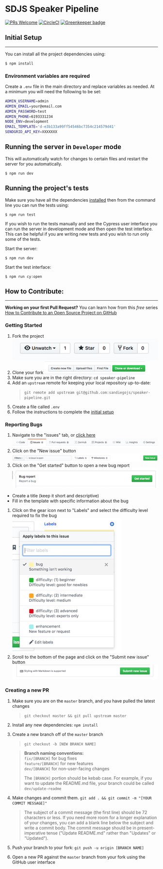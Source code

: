 # SDJS Speaker Pipeline

[![PRs Welcome](https://img.shields.io/badge/PRs-welcome-brightgreen.svg?style=flat-square)](#how-to-contribute) [![CircleCI](https://circleci.com/gh/sandiegojs/sdjs-speaker-pipeline.svg?style=svg)](https://circleci.com/gh/sandiegojs/sdjs-speaker-pipeline) [![Greenkeeper badge](https://badges.greenkeeper.io/sandiegojs/sdjs-speaker-pipeline.svg)](https://greenkeeper.io/)

## Initial Setup
---

You can install all the project dependencies using:

```sh
$ npm install
```

### Environment variables are required

Create a `.env` file in the main directory and replace variables as needed. At a minimum you will need the following to be set:

```sh
ADMIN_USERNAME=admin
ADMIN_EMAIL=your@email.com
ADMIN_PASSWORD=test
ADMIN_PHONE=6193331234
NODE_ENV=development
EMAIL_TEMPLATE='d-e3b133a99ff54546bc7354c214579d41'
SENDGRID_API_KEY=XXXXXXX
```

## Running the server in `Developer` mode

This will automatically watch for changes to certain files and restart the server for you automatically.

```
$ npm run dev
```

## Running the project's tests

Make sure you have all the dependencies [installed](#initial-setup) then from the command line you can run the tests using:

```
$ npm run test
```

If you wish to run the tests manually and see the Cypress user interface you can run the server in development mode and then open the test interface. This can be helpful if you are writing new tests and you wish to run only some of the tests.

Start the server:
```
$ npm run dev
```

Start the test interface:
```
$ npm run cy:open
```

## How to Contribute:
---

**Working on your first Pull Request?** You can learn how from this _free_ series [How to Contribute to an Open Source Project on GitHub](https://egghead.io/series/how-to-contribute-to-an-open-source-project-on-github)

### Getting Started

1. Fork the project
![fork repo screenshot](readme-images/button_fork.png)
1. Clone your fork
![clone repo screenshot](readme-images/button_clone-repo.png)
1. Make sure you are in the right directory: `cd speaker-pipeline`
1. Add an `upstream` remote for keeping your local repository up-to-date:
   > `git remote add upstream git@github.com:sandiegojs/speaker-pipeline.git`
1. Create a file called `.env`
1. Follow the instructions to complete the [initial setup](#initial-setup)

### Reporting Bugs

1. Navigate to the "issues" tab, or [click here](https://github.com/sandiegojs/sdjs-speaker-pipeline/issues)
![issues tab screenshot](readme-images/tab_issues.png)
1. Click on the "New issue" button
![new issue button screenshot](readme-images/button_new-issue.png)
1. Click on the "Get started" button to open a new bug report
![bug report get started screenshot](readme-images/button_bug-report-get-started.png)
  - Create a title (keep it short and descriptive)
  - Fill in the template with specific information about the bug
1. Click on the gear icon next to "Labels" and select the difficulty level required to fix the bug
![difficulty level screenshot](readme-images/labels_difficulty-level.png)
1. Scroll to the bottom of the page and click on the "Submit new issue" button
![submit new issue screenshot](readme-images/button_submit-new-issue.png)


### Creating a new PR

1. Make sure you are on the `master` branch, and you have pulled the latest changes

   > `git checkout master && git pull upstream master`

1. Install any new dependencies: `npm install`

1. Create a new branch off of the `master` branch

   > `git checkout -b [NEW BRANCH NAME]`

   > **Branch naming conventions:**  
   > `fix/[BRANCH]` for bug fixes  
   > `feature/[BRANCH]` for new features  
   > `dev/[BRANCH]` for non-user-facing changes  
   >  
   > The `[BRANCH]` portion should be kebab case. For example, if you want to update the README.md file, your branch could be called `dev/update-readme`

1. Make changes and commit them. `git add . && git commit -m "[YOUR COMMIT MESSAGE]"`

   > The subject of a commit message (the first line) should be 72 characters or less. If you need more room for a longer explanation of your changes, you can add a blank line below the subject and write a commit body. The commit message should be in present-imperative tense ("Update README.md" rather than "Updates" or "Updated").

1. Push your branch to your fork: `git push -u origin [BRANCH NAME]`

1. Open a new PR against the `master` branch from your fork using the GitHub user interface
